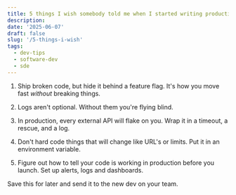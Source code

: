 ```yaml
---
title: 5 things I wish somebody told me when I started writing production code
description:
date: '2025-06-07'
draft: false
slug: '/5-things-i-wish'
tags:
  - dev-tips
  - software-dev
  - sde
---
```


1) Ship broken code, but hide it behind a feature flag. It's how you move fast *without* breaking things.

2) Logs aren't optional. Without them you're flying blind.

3) In production, every external API will flake on you. Wrap it in a timeout, a rescue, and a log.

4) Don't hard code things that will change like URL's or limits. Put it in an environment variable.

5) Figure out how to tell your code is working in production before you launch. Set up alerts, logs and dashboards.

Save this for later and send it to the new dev on your team.